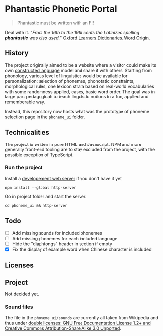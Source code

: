 #  Phantastic Phonetic Portal

> Phantastic must be written with an F!!

Deal with it. "*From the 16th to the 19th cents the Latinized spelling **phantastic** was also used.*" [Oxford Learners Dictionaries, Word Origin](https://www.oxfordlearnersdictionaries.com/definition/english/fantastic).

## History

The project originally aimed to be a website where a visitor could make its own [constructed language](https://en.wikipedia.org/wiki/Constructed_language) model and share it with others. Starting from phonology, various level of linguistics would be available for personalization: selection of phonemes, phonotatic constraints, morphological rules, one lexicon strata based on real-world vocabularies with some randomness applied, cases, basic word order. The goal was in large part pedagogical: to teach linguistic notions in a fun, applied and rememberable way.

Instead, this repository now hosts what was the prototype of phoneme selection page in the `phoneme_ui` folder.

## Technicalities

The project is written in pure HTML and Javascript. NPM and more generally front-end tooling are to stay excluded from the project, with the possible exception of TypeScript.

### Run the project

Install a [developement web server](https://www.npmjs.com/package/http-server) if you don't have it yet.

`npm install --global http-server`

Go in project folder and start the server.

`cd phoneme_ui && http-server`

## Todo

- [ ] Add missing sounds for included phonemes
- [ ] Add missing phonemes for each included language
- [ ] Hide the "diaphtongs" header in section if empty
- [X] Fix the display of example word when Chinese character is included 

## Licenses

## Project

Not decided yet.

### Sound files

The file in the `phoneme_ui/sounds` are currently all taken from Wikipedia and thus under [double licenses: GNU Free Documentation License 1.2+ and Creative Commons Attribution-Share Alike 3.0 Unported](https://en.wikipedia.org/wiki/File:Close_central_rounded_vowel.ogg#Licensing).